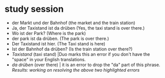 # study session

* der Markt und der Bahnhof (the market and the train station)
* Ja, der Taxistand ist da drüben (Yes, the taxi stand is over there.)
* Wo ist der Park? (Where is the park)
* der park ist da drüben. (The park is over there.)
* Der Taxistand ist hier. (The Taxi stand is here)
* Ist der Bahnhof da drüben? (Is the train station over there?)
* _Taxistand_ (taxi stand) |Duo marks this an error if you don't have the "space" in your English translations. 
* _da drüben_ (over there) | it is an error to drop the "da" part of this phrase. 
*Results: working on resolving the above two highlighted errors*
